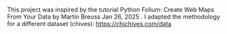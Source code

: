 This project was inspired by the tutorial Python Folium: Create Web Maps From Your Data
by Martin Breuss  Jan 26, 2025 . I adapted the methodology for a different dataset (chives): https://chichives.com/data
